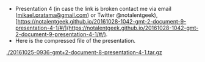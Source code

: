 * Presentation 4 (in case the link is broken contact me via email (mikael.pratama@gmail.com) or Twitter @notalentgeek), [https://notalentgeek.github.io/20161028-1042-gmt-2-document-9-presentation-4-1/#/](https://notalentgeek.github.io/20161028-1042-gmt-2-document-9-presentation-4-1/#/).
* Here is the compressed file of the presentation.

[./20161025-0936-gmt+2-document-8-presentation-4-1.tar.gz](./20161025-0936-gmt+2-document-8-presentation-4-1.tar.gz)